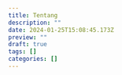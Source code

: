 ```yaml
---
title: Tentang
description: ""
date: 2024-01-25T15:08:45.173Z
preview: ""
draft: true
tags: []
categories: []
---
```

